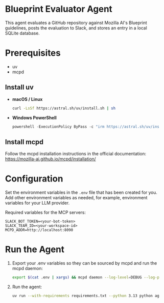 # Blueprint Evaluator Agent

This agent evaluates a GitHub repository against Mozilla AI's Blueprint guidelines, posts the evaluation to Slack, and stores an entry in a local SQLite database.

# Prerequisites

- uv
- mcpd

## Install uv

- **macOS / Linux**
  ```bash
  curl -LsSf https://astral.sh/uv/install.sh | sh
  ```
- **Windows PowerShell**
  ```powershell
  powershell -ExecutionPolicy ByPass -c "irm https://astral.sh/uv/install.ps1 | iex"
  ```

## Install mcpd

Follow the mcpd installation instructions in the official documentation: https://mozilla-ai.github.io/mcpd/installation/

# Configuration

Set the environment variables in the `.env` file that has been created for you. Add other environment variables as needed, for example, environment variables for your LLM provider.

Required variables for the MCP servers:
```
SLACK_BOT_TOKEN=<your-bot-token>
SLACK_TEAM_ID=<your-workspace-id>
MCPD_ADDR=http://localhost:8090
```

# Run the Agent

1. Export your .env variables so they can be sourced by mcpd and run the mcpd daemon:
   ```bash
   export $(cat .env | xargs) && mcpd daemon --log-level=DEBUG --log-path=$(pwd)/mcpd.log --dev --runtime-file secrets.prod.toml
   ```

2. Run the agent:
   ```bash
   uv run --with-requirements requirements.txt --python 3.13 python agent.py --repo_url "https://github.com/your/repo"
   ```
